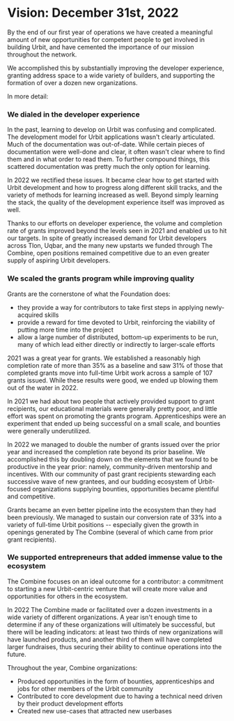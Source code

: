 # Vision: December 31st, 2022

By the end of our first year of operations we have created a meaningful amount
of new opportunities for competent people to get involved in building Urbit, and
have cemented the importance of our mission throughout the network.

We accomplished this by substantially improving the developer experience,
granting address space to a wide variety of builders, and supporting the
formation of over a dozen new organizations.

In more detail:

### We dialed in the developer experience 

In the past, learning to develop on Urbit was confusing and complicated. The
development model for Urbit applications wasn't clearly articulated. Much of the
documentation was out-of-date. While certain pieces of documentation were
well-done and clear, it often wasn't clear where to find them and in what order
to read them. To further compound things, this scattered documentation was
pretty much the only option for learning.

In 2022 we rectified these issues. It became clear how to get started with Urbit
development and how to progress along different skill tracks, and the variety of
methods for learning increased as well. Beyond simply learning the stack, the
quality of the development experience itself was improved as well.

Thanks to our efforts on developer experience, the volume and completion rate of
grants improved beyond the levels seen in 2021 and enabled us to hit our
targets. In spite of greatly increased demand for Urbit developers across Tlon,
Uqbar, and the many new upstarts we funded through The Combine, open positions
remained competitive due to an even greater supply of aspiring Urbit developers.

### We scaled the grants program while improving quality

Grants are the cornerstone of what the Foundation does:

  - they provide a way for contributors to take first steps in applying
    newly-acquired skills
  - provide a reward for time devoted to Urbit, reinforcing the viability of
    putting more time into the project
  - allow a large number of distributed, bottom-up experiments to be run, many
    of which lead either directly or indirectly to larger-scale efforts

2021 was a great year for grants. We established a reasonably high completion
rate of more than 35% as a baseline and saw 31% of those that completed grants
move into full-time Urbit work across a sample of 107 grants issued. While these
results were good, we ended up blowing them out of the water in 2022.

In 2021 we had about two people that actively provided support to grant
recipients, our educational materials were generally pretty poor, and little
effort was spent on promoting the grants program. Apprenticeships were an
experiment that ended up being successful on a small scale, and bounties were
generally underutilized.

In 2022 we managed to double the number of grants issued over the prior year and
increased the completion rate beyond its prior baseline. We accomplished this by
doubling down on the elements that we found to be productive in the year prior:
namely, community-driven mentorship and incentives. With our community of past
grant recipients stewarding each successive wave of new grantees, and our
budding ecosystem of Urbit-focused organizations supplying bounties,
opportunities became plentiful and competitive.

Grants became an even better pipeline into the ecosystem than they had been
previously. We managed to sustain our conversion rate of 33% into a variety of
full-time Urbit positions -- especially given the growth in openings generated
by The Combine (several of which came from prior grant recipients).

### We supported entrepreneurs that added immense value to the ecosystem

The Combine focuses on an ideal outcome for a contributor: a commitment to
starting a new Urbit-centric venture that will create more value and
opportunities for others in the ecosystem.

In 2022 The Combine made or facilitated over a dozen investments in a wide
variety of different organizations. A year isn't enough time to determine if any
of these organizations will ultimately be successful, but there will be leading
indicators: at least two thirds of new organizations will have launched
products, and another third of them will have completed larger fundraises, thus
securing their ability to continue operations into the future.

Throughout the year, Combine organizations:

- Produced opportunities in the form of bounties, apprenticeships and jobs for
  other members of the Urbit community
- Contributed to core development due to having a technical need driven by their
  product development efforts
- Created new use-cases that attracted new userbases
